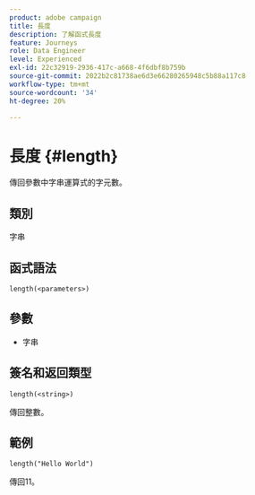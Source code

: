 ```yaml
---
product: adobe campaign
title: 長度
description: 了解函式長度
feature: Journeys
role: Data Engineer
level: Experienced
exl-id: 22c32919-2936-417c-a668-4f6dbf8b759b
source-git-commit: 2022b2c81738ae6d3e66280265948c5b88a117c8
workflow-type: tm+mt
source-wordcount: '34'
ht-degree: 20%

---
```


# 長度 {#length}

傳回參數中字串運算式的字元數。

## 類別

字串

## 函式語法

`length(<parameters>)`

## 參數

* 字串

## 簽名和返回類型

`length(<string>)`

傳回整數。

## 範例

`length("Hello World")`

傳回11。
